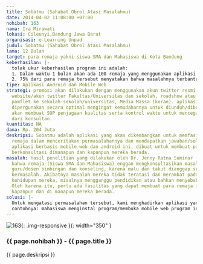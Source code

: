 ```yaml
---
title: Sobatmu (Sahabat Obrol Atasi Masalahmu)
date: 2014-04-02 11:08:00 +07:00
nohibah: 163
nama: Ira Mirawati
lokasi: Cileunyi,Bandung Jawa Barat
organisasi: e-Learning Unpad
judul: Sobatmu (Sahabat Obrol Atasi Masalahmu)
lama: 12 Bulan
target: para remaja yakni siswa SMA dan Mahasiswa di Kota Bandung
keberhasilan: |-
  tolak ukur keberhasilan program ini adalah:
  1. Dalam waktu 1 bulan akan ada 100 remaja yang menggunakan aplikasi ini untuk berkonsultasi, sehingga dalam waktu 1 tahun akan ada 1200 remaja yang melakukan konsultasi.
  2. 75% dari para remaja tersebut menyatakan bahwa masalahnya terbantu/menjadi terasa ringan setelah dikonsultasikan melalui program Sobatmu. Hal ini diketahui dari form evaluasi reaksi yang kami sediakan pada aplikasi tersebut, dan mereka isi setelah berkonsultasi.
tipe: Aplikasi Android dan Mobile Web
strategi: promosi akan dilakukan dengan menggunakan akun twitter resmi program ini,
  website/akun twitter Fakultas/Universitas dan sekolah, roadshow atau penyebaran
  pamflet ke sekolah-sekolah/universitas, Media Massa (koran). aplikasi ini dapat
  dipergunakan secara optimal mengingat kemudahannya untuk diunduh/dibuka, dan kami
  akan membuat SOP penjagaan kualitas serta kontrol waktu untuk mencegah delay jawaban
  dari konsultan.
kuantitas: NA
dana: Rp. 204 Juta
deskripsi: Sobatmu adalah aplikasi yang akan dikembangkan untuk memfasilitasi para
  remaja dalam menceritakan permasalahannya dan mendapatkan jawaban/solusi dari permasalahannya.
  aplikasi berbasis mobile web dan android ini, dibuat untuk membuat para remaja dapat
  berkonsultasi dimanapun dan kapanpun mereka berada.
masalah: Hasil penelitian yang dilakukan oleh Dr. Jenny Ratna Suminar (2013) menunjukkan
  bahwa remaja (Siswa SMA dan Mahasiswa) enggan mengkonsultasikan masalah mereka pada
  guru/dosen bimbingan dan konseling, karena malu dan takut dianggap sebagai siswa/mahasiswa
  bermasalah. Akibatnya masalah mereka tidak teratasi dan merambat pada berbagai sisi
  kehidupan mereka, misalnya mengganggu pendidikan atau bahkan menyebabkan depresi.
  Oleh karena itu, perlu ada fasilitas yang dapat membuat para remaja ini berkonsultasi
  kapanpun dan di manapun mereka berada.
solusi: |-
  Untuk mengatasi permasalahan tersebut, kami menghadirkan aplikasi yang dapat membuat mahasiswa menyampaikan permasalahannya melalui chat pribadi bersama tim konsultan. tim konsultan yang dipimpin oleh Dr. Jenny Ratna Suminar, Dra., M.Si adalah para dosen yang bergiat di bidang bimbingan dan konseling.
  contohnya: mahasiswa menginstal program/membuka mobile web program ini, meng-create akun mereka, dan memulai obrolan dengan konsultan kami. konsultan-konsultan kami akan menjawab dalam waktu yang tidak lama karena akan dibagi menjadi beberapa shift jaga. aplikasi ini sungguh memudahkan bagi para remaja, dan tidak menyulitkan bagi konsultan karena mereka menjawab permasalahan juga melalui perangkat seluler mereka.
---
```


![163](/static/img/hibahcms/163.png){: .img-responsive }{: width="350" }

### {{ page.nohibah }} - {{ page.title }}

{{ page.deskripsi }}
